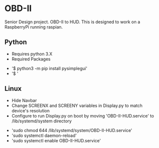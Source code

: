 # OBD-II
Senior Design project. OBD-II to HUD. This is designed to work on a RaspberryPi running raspian.

## Python 
- Requires python 3.X
- Required Packages
* '$ python3 -m pip install pysimplegui'
* '$ '
 
## Linux
- Hide Navbar
- Change SCREENX and SCREENY variables in Display.py to match device's resolution
- Configure to run Display.py on boot by moving 'OBD-II-HUD.service' to /lib/systemd/system directory
* 'sudo chmod 644 /lib/systemd/system/OBD-II-HUD.service'
* 'sudo systemctl daemon-reload'
* 'sudo systemctl enable OBD-II-HUD.service'

